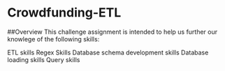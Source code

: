 # Crowdfunding-ETL
##Overview
This challenge assignment is intended to help us further our knowlege of the following skills:

ETL skills
Regex Skills
Database schema development skills
Database loading skills
Query skills
